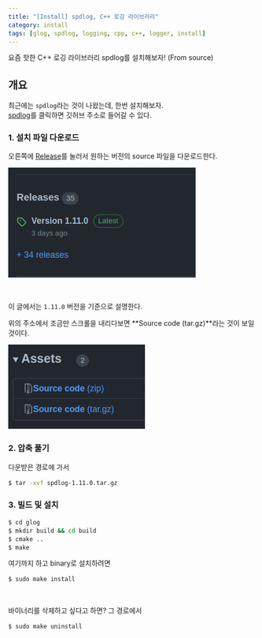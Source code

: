 ```yaml
---
title: "[Install] spdlog, C++ 로깅 라이브러리"
category: install
tags: [glog, spdlog, logging, cpp, c++, logger, install]
---
```


요즘 핫한 C++ 로깅 라이브러리 spdlog를 설치해보자! (From source) <br/>

## 개요

최근에는 `spdlog`라는 것이 나왔는데, 한번 설치해보자. <br/>
[spdlog](https://github.com/gabime/spdlog)를 클릭하면 깃허브 주소로 들어갈 수 있다. <br/>

### 1. 설치 파일 다운로드

오른쪽에 [Release](https://github.com/gabime/spdlog/releases)를 눌러서 원하는 버전의 source 파일을 다운로드한다. <br/>

![](/assets/img/install/2022-11-06/Selection_001.png)

<br/>

이 글에서는 `1.11.0` 버전을 기준으로 설명한다. <br/>

위의 주소에서 조금만 스크롤을 내리다보면 **Source code (tar.gz)**라는 것이 보일 것이다. <br/>

![](/assets/img/install/2022-11-06/Selection_002.png)

### 2. 압축 풀기

다운받은 경로에 가서

~~~bash
$ tar -xvf spdlog-1.11.0.tar.gz
~~~

### 3. 빌드 및 설치

~~~bash
$ cd glog
$ mkdir build && cd build
$ cmake ..
$ make
~~~

여기까지 하고 binary로 설치하려면

~~~bash
$ sudo make install
~~~

<br/>

바이너리를 삭제하고 싶다고 하면? 그 경로에서

~~~bash
$ sudo make uninstall
~~~